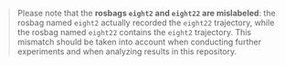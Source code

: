 > Please note that the **rosbags `eight2` and `eight22` are mislabeled**:
> the rosbag named `eight2` actually recorded the `eight22` trajectory, while the rosbag named `eight22` contains the `eight2` trajectory.
> This mismatch should be taken into account when conducting further experiments and when analyzing results in this repository.

